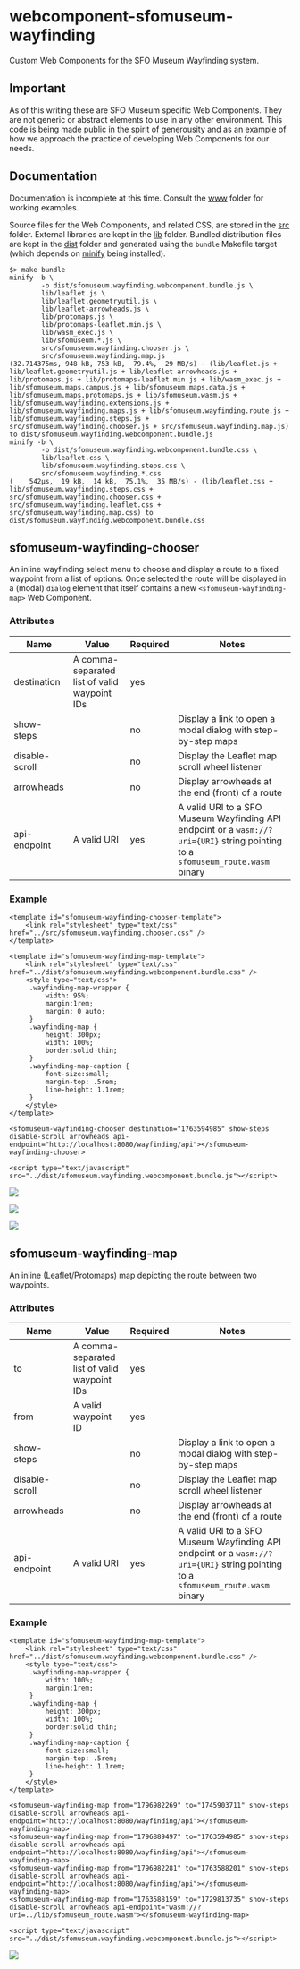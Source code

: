 # webcomponent-sfomuseum-wayfinding

Custom Web Components for the SFO Museum Wayfinding system.

## Important

As of this writing these are SFO Museum specific Web Components. They are not generic or abstract elements to use in any other environment. This code is being made public in the spirit of generousity and as an example of how we approach the practice of developing Web Components for our needs.

## Documentation

Documentation is incomplete at this time. Consult the [www](www) folder for working examples.

Source files for the Web Components, and related CSS, are stored in the [src](src) folder. External libraries are kept in the [lib](lib) folder. Bundled distribution files are kept in the [dist](dist) folder and generated using the `bundle` Makefile target (which depends on [minify](https://github.com/tdewolff/minify) being installed).

```
$> make bundle
minify -b \
		-o dist/sfomuseum.wayfinding.webcomponent.bundle.js \
		lib/leaflet.js \
		lib/leaflet.geometryutil.js \
		lib/leaflet-arrowheads.js \
		lib/protomaps.js \
		lib/protomaps-leaflet.min.js \
		lib/wasm_exec.js \
		lib/sfomuseum.*.js \
		src/sfomuseum.wayfinding.chooser.js \
		src/sfomuseum.wayfinding.map.js
(32.714375ms, 948 kB, 753 kB,  79.4%,  29 MB/s) - (lib/leaflet.js + lib/leaflet.geometryutil.js + lib/leaflet-arrowheads.js + lib/protomaps.js + lib/protomaps-leaflet.min.js + lib/wasm_exec.js + lib/sfomuseum.maps.campus.js + lib/sfomuseum.maps.data.js + lib/sfomuseum.maps.protomaps.js + lib/sfomuseum.wasm.js + lib/sfomuseum.wayfinding.extensions.js + lib/sfomuseum.wayfinding.maps.js + lib/sfomuseum.wayfinding.route.js + lib/sfomuseum.wayfinding.steps.js + src/sfomuseum.wayfinding.chooser.js + src/sfomuseum.wayfinding.map.js) to dist/sfomuseum.wayfinding.webcomponent.bundle.js
minify -b \
		-o dist/sfomuseum.wayfinding.webcomponent.bundle.css \
		lib/leaflet.css \
		lib/sfomuseum.wayfinding.steps.css \
		src/sfomuseum.wayfinding.*.css
(    542µs,  19 kB,  14 kB,  75.1%,  35 MB/s) - (lib/leaflet.css + lib/sfomuseum.wayfinding.steps.css + src/sfomuseum.wayfinding.chooser.css + src/sfomuseum.wayfinding.leaflet.css + src/sfomuseum.wayfinding.map.css) to dist/sfomuseum.wayfinding.webcomponent.bundle.css
```

## sfomuseum-wayfinding-chooser

An inline wayfinding select menu to choose and display a route to a fixed waypoint from a list of options. Once selected the route will be displayed in a (modal) `dialog` element that itself contains a new `<sfomuseum-wayfinding-map>` Web Component.

### Attributes

| Name | Value | Required | Notes |
| --- | --- | --- | --- |
| destination | A comma-separated list of valid waypoint IDs | yes | |
| show-steps | | no | Display a link to open a modal dialog with step-by-step maps |
| disable-scroll | | no | Display the Leaflet map scroll wheel listener |
| arrowheads | | no | Display arrowheads at the end (front) of a route |
| api-endpoint | A valid URI | yes | A valid URI to a SFO Museum Wayfinding API endpoint or a `wasm://?uri={URI}` string pointing to a `sfomuseum_route.wasm` binary

### Example

```
<template id="sfomuseum-wayfinding-chooser-template">
    <link rel="stylesheet" type="text/css" href="../src/sfomuseum.wayfinding.chooser.css" />
</template>

<template id="sfomuseum-wayfinding-map-template">
    <link rel="stylesheet" type="text/css" href="../dist/sfomuseum.wayfinding.webcomponent.bundle.css" />	    
    <style type="text/css">
     .wayfinding-map-wrapper {
	     width: 95%;
	     margin:1rem;
	     margin: 0 auto;
     }
     .wayfinding-map {
	     height: 300px;
	     width: 100%;		     
	     border:solid thin;
     }
     .wayfinding-map-caption {
	     font-size:small;
	     margin-top: .5rem;
	     line-height: 1.1rem;
     }
    </style>
</template>

<sfomuseum-wayfinding-chooser destination="1763594985" show-steps disable-scroll arrowheads api-endpoint="http://localhost:8080/wayfinding/api"></sfomuseum-wayfinding-chooser>

<script type="text/javascript" src="../dist/sfomuseum.wayfinding.webcomponent.bundle.js"></script>        
```

![](docs/images/sfomuseum-wayfinding-chooser.png)

![](docs/images/sfomuseum-wayfinding-chooser-map.png)

![](docs/images/sfomuseum-wayfinding-chooser-steps.png)

## sfomuseum-wayfinding-map

An inline (Leaflet/Protomaps) map depicting the route between two waypoints.

### Attributes

| Name | Value | Required | Notes |
| --- | --- | --- | --- |
| to | A comma-separated list of valid waypoint IDs | yes | |
| from | A valid waypoint ID | yes | |
| show-steps | | no | Display a link to open a modal dialog with step-by-step maps |
| disable-scroll | | no | Display the Leaflet map scroll wheel listener |
| arrowheads | | no | Display arrowheads at the end (front) of a route |
| api-endpoint | A valid URI | yes | A valid URI to a SFO Museum Wayfinding API endpoint or a `wasm://?uri={URI}` string pointing to a `sfomuseum_route.wasm` binary

### Example

```
<template id="sfomuseum-wayfinding-map-template">
    <link rel="stylesheet" type="text/css" href="../dist/sfomuseum.wayfinding.webcomponent.bundle.css" />
    <style type="text/css">
     .wayfinding-map-wrapper {
	     width: 100%;
	     margin:1rem;
     }
     .wayfinding-map {
	     height: 300px;
	     width: 100%;		     
	     border:solid thin;
     }
     .wayfinding-map-caption {
	     font-size:small;
	     margin-top: .5rem;
	     line-height: 1.1rem;
     }
    </style>
</template>

<sfomuseum-wayfinding-map from="1796982269" to="1745903711" show-steps disable-scroll arrowheads api-endpoint="http://localhost:8080/wayfinding/api"></sfomuseum-wayfinding-map>
<sfomuseum-wayfinding-map from="1796889497" to="1763594985" show-steps disable-scroll arrowheads api-endpoint="http://localhost:8080/wayfinding/api"></sfomuseum-wayfinding-map>
<sfomuseum-wayfinding-map from="1796982281" to="1763588201" show-steps disable-scroll arrowheads api-endpoint="http://localhost:8080/wayfinding/api"></sfomuseum-wayfinding-map>
<sfomuseum-wayfinding-map from="1763588159" to="1729813735" show-steps disable-scroll arrowheads api-endpoint="wasm://?uri=../lib/sfomuseum_route.wasm"></sfomuseum-wayfinding-map>

<script type="text/javascript" src="../dist/sfomuseum.wayfinding.webcomponent.bundle.js"></script>
```

![](docs/images/sfomuseum-wayfinding-map.png)

